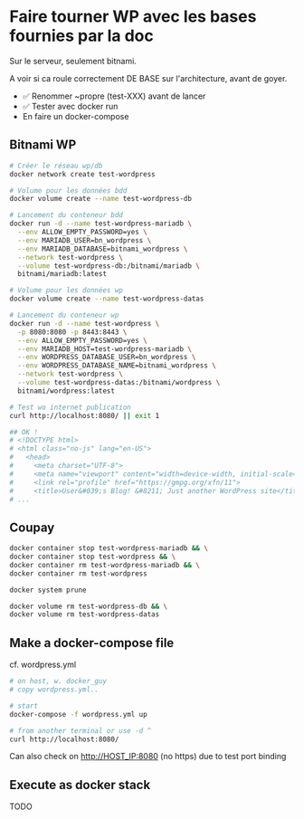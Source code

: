 # Faire tourner WP avec les bases fournies par la doc

Sur le serveur, seulement bitnami.

A voir si ca roule correctement DE BASE sur l'architecture, avant de goyer.

- ✅ Renommer ~propre (test-XXX) avant de lancer
- ✅ Tester avec docker run
- En faire un docker-compose

## Bitnami WP

```bash
# Créer le réseau wp/db
docker network create test-wordpress

# Volume pour les données bdd
docker volume create --name test-wordpress-db

# Lancement du conteneur bdd
docker run -d --name test-wordpress-mariadb \
  --env ALLOW_EMPTY_PASSWORD=yes \
  --env MARIADB_USER=bn_wordpress \
  --env MARIADB_DATABASE=bitnami_wordpress \
  --network test-wordpress \
  --volume test-wordpress-db:/bitnami/mariadb \
  bitnami/mariadb:latest

# Volume pour les données wp
docker volume create --name test-wordpress-datas

# Lancement du conteneur wp
docker run -d --name test-wordpress \
  -p 8080:8080 -p 8443:8443 \
  --env ALLOW_EMPTY_PASSWORD=yes \
  --env MARIADB_HOST=test-wordpress-mariadb \
  --env WORDPRESS_DATABASE_USER=bn_wordpress \
  --env WORDPRESS_DATABASE_NAME=bitnami_wordpress \
  --network test-wordpress \
  --volume test-wordpress-datas:/bitnami/wordpress \
  bitnami/wordpress:latest

# Test wo internet publication
curl http://localhost:8080/ || exit 1

## OK !
# <!DOCTYPE html>
# <html class="no-js" lang="en-US">
#   <head>
#     <meta charset="UTF-8">
#     <meta name="viewport" content="width=device-width, initial-scale=1.0" >
#     <link rel="profile" href="https://gmpg.org/xfn/11">
#     <title>User&#039;s Blog! &#8211; Just another WordPress site</title>
# ...
```

## Coupay

```bash
docker container stop test-wordpress-mariadb && \
docker container stop test-wordpress && \
docker container rm test-wordpress-mariadb && \
docker container rm test-wordpress

docker system prune

docker volume rm test-wordpress-db && \
docker volume rm test-wordpress-datas
```

## Make a docker-compose file

cf. wordpress.yml

```bash
# on host, w. docker_guy
# copy wordpress.yml..

# start
docker-compose -f wordpress.yml up

# from another terminal or use -d ^
curl http://localhost:8080/
```

Can also check on [http://HOST_IP:8080](http://HOST_IP:8080) (no https) due to test port binding

## Execute as docker stack

TODO
